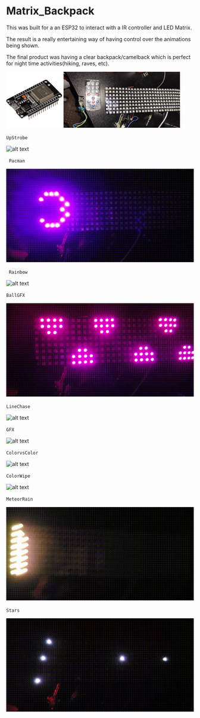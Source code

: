 # Matrix_Backpack
This was built for a an ESP32 to interact with a IR controller and LED Matrix.

The result is a really entertaining way of having control over the animations being shown.

The final product was having a clear backpack/camelback which is perfect for night time activities(hiking, raves, etc).

<img src="https://github.com/aimarket/Matrix_Backpack/blob/main/matrix%20gifs/download.png?raw=true" alt="alt text" title="image Title" height="150"/>
<img src="https://github.com/aimarket/Matrix_Backpack/blob/main/matrix%20gifs/img.jpg?raw=true" alt="alt text" title="image Title" height="150"/>

`UpStrobe`

<img src="https://github.com/aimarket/Matrix_Backpack/blob/main/matrix%20gifs/vid1.gif?raw=true" alt="alt text" title="image Title" height="250"/>

` Pacman`

<img src="https://github.com/aimarket/Matrix_Backpack/blob/main/matrix%20gifs/vid2.gif?raw=true" alt="alt text" title="image Title" height="250"/>

` Rainbow` 

<img src="https://github.com/aimarket/Matrix_Backpack/blob/main/matrix%20gifs/vid3.gif?raw=true" alt="alt text" title="image Title" height="250"/>

`BallGFX`

<img src="https://github.com/aimarket/Matrix_Backpack/blob/main/matrix%20gifs/vid4.gif?raw=true" alt="alt text" title="image Title" height="250"/>

`LineChase`

<img src="https://github.com/aimarket/Matrix_Backpack/blob/main/matrix%20gifs/vid5.gif?raw=true" alt="alt text" title="image Title" height="250"/>

`GFX`

<img src="https://github.com/aimarket/Matrix_Backpack/blob/main/matrix%20gifs/vid6.gif?raw=true" alt="alt text" title="image Title" height="250"/>

`ColorvsColor`

<img src="https://github.com/aimarket/Matrix_Backpack/blob/main/matrix%20gifs/vid7.gif?raw=true" alt="alt text" title="image Title" height="250"/>

`ColorWipe`

<img src="https://github.com/aimarket/Matrix_Backpack/blob/main/matrix%20gifs/vid8.gif?raw=true" alt="alt text" title="image Title" height="250"/>

`MeteorRain`

<img src="https://github.com/aimarket/Matrix_Backpack/blob/main/matrix%20gifs/vid9.gif?raw=true" alt="alt text" title="image Title" height="250"/>

`Stars`

<img src="https://github.com/aimarket/Matrix_Backpack/blob/main/matrix%20gifs/vid10.gif?raw=true" alt="alt text" title="image Title" height="250"/>
